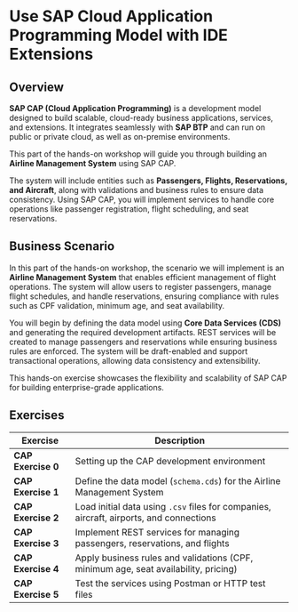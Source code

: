 # Use SAP Cloud Application Programming Model with IDE Extensions

## Overview  
**SAP CAP (Cloud Application Programming)** is a development model designed to build scalable, cloud-ready business applications, services, and extensions. It integrates seamlessly with **SAP BTP** and can run on public or private cloud, as well as on-premise environments.  

This part of the hands-on workshop will guide you through building an **Airline Management System** using SAP CAP.  

The system will include entities such as **Passengers, Flights, Reservations, and Aircraft**, along with validations and business rules to ensure data consistency. Using SAP CAP, you will implement services to handle core operations like passenger registration, flight scheduling, and seat reservations.  

## Business Scenario  
In this part of the hands-on workshop, the scenario we will implement is an **Airline Management System** that enables efficient management of flight operations. The system will allow users to register passengers, manage flight schedules, and handle reservations, ensuring compliance with rules such as CPF validation, minimum age, and seat availability.  

You will begin by defining the data model using **Core Data Services (CDS)** and generating the required development artifacts. REST services will be created to manage passengers and reservations while ensuring business rules are enforced. The system will be draft-enabled and support transactional operations, allowing data consistency and extensibility.  

This hands-on exercise showcases the flexibility and scalability of SAP CAP for building enterprise-grade applications.  

## Exercises

| Exercise | Description |
|----------|------------|
| **CAP Exercise 0** | Setting up the CAP development environment |
| **CAP Exercise 1** | Define the data model (`schema.cds`) for the Airline Management System |
| **CAP Exercise 2** | Load initial data using `.csv` files for companies, aircraft, airports, and connections |
| **CAP Exercise 3** | Implement REST services for managing passengers, reservations, and flights |
| **CAP Exercise 4** | Apply business rules and validations (CPF, minimum age, seat availability, pricing) |
| **CAP Exercise 5** | Test the services using Postman or HTTP test files |
